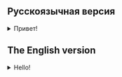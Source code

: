 ## Русскоязычная версия

<details>
<summary>Привет!</summary>

Тесты - залог качества кода и улучшение процесса разработки. 
Поэтому сегодняшняя тема - Unit-тестирование для iOS.

# Темы:
- Unit-тестирование
- XcTest


**Совет!** Продолжай читать официальную документацию и статьи о преимуществах Swift.
[Документация Swift](https://developer.apple.com/documentation/xctest)

## Задания

**Требование!** Создай workspace внутри папки src с названием day09, если используе Swift Packet Manager.
При использовании Cocoapods применяй сгенерированный workspace после команды `pod install`
Для каждой задачи внутри workspace необходимо создать macOS/Command Line Tool проект. Например, day09/quest1, day09/quest2.
Также не забудь при создании проекта в пункте `Add to:` выбрать созданный workplace.
Более подробное описание о создании проектов можно прочитать в [документации](https://www.swift.org/getting-started/).


### Задание 1. Unit-тесты

Необходимо покрыть Unit-тестами класс ***SimpleCalculator***, который находится в файле `SimpleCalculator.swift`.

- Скопируй ***SimpleCalculator*** к себе в проект
- Создай новый **Target**, выбери **Unit Testing Bundle**, в **Product Name** впиши ***SimpleCalculatorTests***
- Все тесты необходимо реализовать в ***SimpleCalculatorTests***
- Для метода ***circleArea***(вычисление площади круга) написать тест с использованием XCTAssertEqual
- Для метода ***fibonacci***(нахождение n-го числа Фибоначчи) покрыть тестами все возможные случаи с использованием XCTAssertEqual
- Для метода ***fahrenheit***(конвертация градусов Цельсия в градусы Фаренгейта) написать тест с использованием XCTAssertEqual
- Для метода ***isEven***(проверка четности числа) покрыть тестами все возможные случаи с использованием XCTAssertTrue, XCTAssertFalse
- Для метода ***getAvg***(нахождение среднего значения) покрыть тестами все возможные случаи с использованием XCTAssertNil, XCTAssertNotNil, XCTAssertEqual

### Задание 2. Исправление ошибок

По результатам тестов найти и исправить ошибки в скопированном ***SimpleCalculator***





</details>

## The English version

<details>
<summary>Hello!</summary>

Tests are the key to code quality and improvement of the development process. 
So today's topic is Unit Testing for iOS.

# Topics:
- Unit-testing
- XcTest


**Tip! ** Keep reading the official documentation and articles about the benefits of Swift.
[ Swift documentation](https://developer.apple.com/documentation/xctest)

## Tasks

**Requirement!** Create a workspace inside the src folder named day09 if using the Swift Packet Manager.
If using Cocoapods, use the generated workspace after the `pod install` command
For each task inside the workspace, you need to create a macOS/Command Line Tool project. For example, day09/quest1, day09/quest2.
Also don't forget to select the created workspace under `Add to:` when creating a project.
You can read more about creating projects in [documentation](https://www.swift.org/getting-started/).

### Task 1. Unit-tests

***SimpleCalculator*** class, which is located in the `SimpleCalculator.swift` file, must be covered by Unit-tests.

- Copy  ***SimpleCalculator*** to your project
- Create new **Target**, select **Unit Testing Bundle**, put  ***SimpleCalculatorTests*** in **Product Name** 
- All of the tests must be implemented in  ***SimpleCalculatorTests***
- Write a test using XCTAssertEqual for ***circleArea*** method (circle area computation) 
- Cover all possible cases of ***fibonacci*** method (finding the nth Fibonacci number) with tests using XCTAssertEqual 
- Write a test using XCTAssertEqual for ***fahrenheit*** method (converting degrees Celsius to degrees Fahrenheit) 
- Cover all possible cases of the ***isEven*** method (number evenness check) with tests
 using XCTAssertTrue, XCTAssertFalse 
- Cover all possible cases of the ***getAvg*** method (find average) with tests using XCTAssertNil, XCTAssertNotNil, XCTAssertEqual 

### Task 2. Bug fixing

Based on test results, find and fix bugs in the copied ***SimpleCalculator***
</details>
